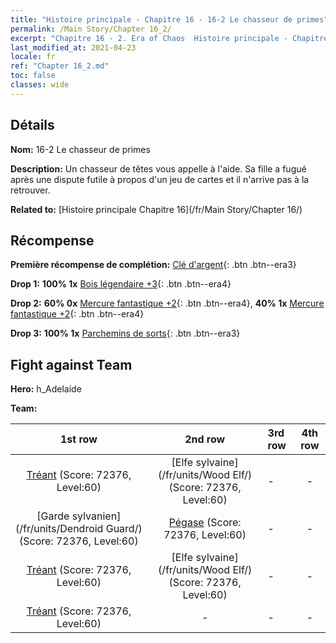 ```yaml
---
title: "Histoire principale - Chapitre 16 - 16-2 Le chasseur de primes"
permalink: /Main Story/Chapter 16_2/
excerpt: "Chapitre 16 - 2. Era of Chaos  Histoire principale - Chapitre 16_2. 16-2 Le chasseur de primes"
last_modified_at: 2021-04-23
locale: fr
ref: "Chapter 16_2.md"
toc: false
classes: wide
---
```


## Détails

 **Nom:** 16-2 Le chasseur de primes

 **Description:** Un chasseur de têtes vous appelle à l'aide. Sa fille a fugué après une dispute futile à propos d'un jeu de cartes et il n'arrive pas à la retrouver.

 **Related to:** [Histoire principale Chapitre 16](/fr/Main Story/Chapter 16/)

## Récompense

 **Première récompense de complétion:** [Clé d'argent](/ItemsFR/con_693/){: .btn .btn--era3}

 **Drop 1:** **100% 1x** [Bois légendaire +3](/ItemsFR/mat_55/){: .btn .btn--era4}

 **Drop 2:** **60% 0x** [Mercure fantastique +2](/ItemsFR/mat_49/){: .btn .btn--era4}, **40% 1x** [Mercure fantastique +2](/ItemsFR/mat_49/){: .btn .btn--era4}

 **Drop 3:** **100% 1x** [Parchemins de sorts](/ItemsFR/con_694/){: .btn .btn--era3}


## Fight against Team
 **Hero:** h_Adelaide

 **Team:**


  | 1st row | 2nd row | 3rd row | 4th row |
  |:----:|:----:|:----|:----:|
  | [Tréant](/fr/units/Treant/) (Score: 72376, Level:60)  | [Elfe sylvaine](/fr/units/Wood Elf/) (Score: 72376, Level:60)  | - | - |
  | [Garde sylvanien](/fr/units/Dendroid Guard/) (Score: 72376, Level:60)  | [Pégase](/fr/units/Pegasus/) (Score: 72376, Level:60)  | - | - |
  | [Tréant](/fr/units/Treant/) (Score: 72376, Level:60)  | [Elfe sylvaine](/fr/units/Wood Elf/) (Score: 72376, Level:60)  | - | - |
  | [Tréant](/fr/units/Treant/) (Score: 72376, Level:60)  | - | - | - |


